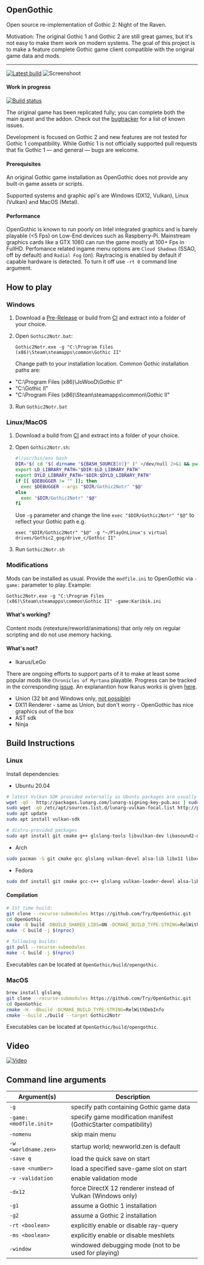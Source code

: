 ## OpenGothic
Open source re-implementation of Gothic 2: Night of the Raven.

Motivation: The original Gothic 1 and Gothic 2 are still great games, but it's not easy to make them work on modern systems.
The goal of this project is to make a feature complete Gothic game client compatible with the original game data and mods.

----
[![Latest build](https://img.shields.io/github/release-pre/Try/opengothic?style=for-the-badge)](https://github.com/Try/opengothic/releases/latest)
![Screenshoot](scr0.png)

#### Work in progress
[![Build status](https://ci.appveyor.com/api/projects/status/github/Try/opengothic?svg=true)](https://ci.appveyor.com/project/Try/opengothic)

The original game has been replicated fully; you can complete both the main quest and the addon.
Check out the [bugtracker](https://github.com/Try/OpenGothic/issues) for a list of known issues.

Development is focused on Gothic 2 and new features are not tested for Gothic 1 compatibility. While Gothic 1 is not officially supported pull requests that fix Gothic 1 — and general — bugs are welcome.

#### Prerequisites
An original Gothic game installation as OpenGothic does not provide any built-in game assets or scripts.

Supported systems and graphic api's are Windows (DX12, Vulkan), Linux (Vulkan) and MacOS (Metal).

#### Performance
OpenGothic is known to run poorly on Intel integrated graphics and is barely playable (<5 Fps) on Low-End devices such as Raspberry-Pi. Mainstream graphics cards like a GTX 1060 can run the game mostly at 100+ Fps in FullHD. Perfomance related ingame menu options are `Cloud Shadows` (SSAO, off by default) and `Radial Fog` (on). Raytracing is enabled by default if capable hardware is detected. To turn it off use `-rt 0` command line argument.

## How to play
### Windows
1. Download a [Pre-Release](https://github.com/Try/opengothic/releases/latest) or build from [CI](https://ci.appveyor.com/project/Try/opengothic/history) and extract into a folder of your choice.
2. Open `Gothic2Notr.bat`:

   `Gothic2Notr.exe -g "C:\Program Files (x86)\Steam\steamapps\common\Gothic II"`   

    Change path to your installation location. Common Gothic installation paths are:
 * "C:\Program Files (x86)\JoWooD\Gothic II"
 * "C:\Gothic II"
 * "C:\Program Files (x86)\Steam\steamapps\common\Gothic II"
3. Run `Gothic2Notr.bat`

### Linux/MacOS
1. Download a build from [CI](https://ci.appveyor.com/project/Try/opengothic/history) and extract into a folder of your choice.
2. Open `Gothic2Notr.sh`:

   ```bash
   #!/usr/bin/env bash
   DIR="$( cd "$( dirname "${BASH_SOURCE[0]}" )" >/dev/null 2>&1 && pwd )"
   export LD_LIBRARY_PATH="$DIR:$LD_LIBRARY_PATH"
   export DYLD_LIBRARY_PATH="$DIR:$DYLD_LIBRARY_PATH"
   if [[ $DEBUGGER != "" ]]; then
     exec $DEBUGGER --args "$DIR/Gothic2Notr" "$@"
   else
     exec "$DIR/Gothic2Notr" "$@"
   fi
   ```
   Use `-g` parameter and change the line `exec "$DIR/Gothic2Notr" "$@"` to reflect your Gothic path e.g.

   `exec "$DIR/Gothic2Notr" "$@" -g "~/PlayOnLinux's virtual drives/Gothic2_gog/drive_c/Gothic II"`

3. Run `Gothic2Notr.sh`
### Modifications
Mods can be installed as usual. Provide the `modfile.ini` to OpenGothic via `-game:` parameter to play. Example:

`Gothic2Notr.exe -g "C:\Program Files (x86)\Steam\steamapps\common\Gothic II" -game:Karibik.ini`

#### What's working?
Content mods (retexture/reworld/animations) that only rely on regular scripting and do not use memory hacking.

#### What's not?
- Ikarus/LeGo

There are ongoing efforts to support parts of it to make at least some popular mods like `Chronicles of Myrtana` playable. Progress can be tracked in the corresponding [issue](https://github.com/Try/OpenGothic/issues/231). An explanantion how Ikarus works is given [here](https://github.com/Try/OpenGothic/discussions/396#discussioncomment-4823499).
- Union (32 bit and Windows only, [not possible](https://github.com/Try/OpenGothic/issues/195))
- DX11 Renderer - same as Union, but don't worry - OpenGothic has nice graphics out of the box
- AST sdk
- Ninja

## Build Instructions
### Linux
Install dependencies:
* Ubuntu 20.04
```bash
# latest Vulkan SDK provided externally as Ubuntu packages are usually older
wget -qO - http://packages.lunarg.com/lunarg-signing-key-pub.asc | sudo apt-key add -
sudo wget -qO /etc/apt/sources.list.d/lunarg-vulkan-focal.list http://packages.lunarg.com/vulkan/lunarg-vulkan-focal.list
sudo apt update
sudo apt install vulkan-sdk

# distro-provided packages
sudo apt install git cmake g++ glslang-tools libvulkan-dev libasound2-dev libx11-dev libxcursor-dev
```

* Arch
```bash
sudo pacman -S git cmake gcc glslang vulkan-devel alsa-lib libx11 libxcursor vulkan-icd-loader libglvnd
```

* Fedora
```bash
sudo dnf install git cmake gcc-c++ glslang vulkan-loader-devel alsa-lib-devel libX11-devel libXcursor-devel vulkan-validation-layers-devel libglvnd-devel
```

#### Compilation
```bash
# 1st time build:
git clone --recurse-submodules https://github.com/Try/OpenGothic.git
cd OpenGothic
cmake -B build -DBUILD_SHARED_LIBS=ON -DCMAKE_BUILD_TYPE:STRING=RelWithDebInfo
make -C build -j $(nproc)

# following builds:
git pull --recurse-submodules
make -C build -j $(nproc)
```
Executables can be located at `OpenGothic/build/opengothic`.

### MacOS
```bash
brew install glslang
git clone --recurse-submodules https://github.com/Try/OpenGothic.git
cd OpenGothic
cmake -H. -Bbuild -DCMAKE_BUILD_TYPE:STRING=RelWithDebInfo
cmake --build ./build --target Gothic2Notr
```
Executables can be located at `OpenGothic/build/opengothic`.

## Video
[![Video](https://img.youtube.com/vi/TpayMkyZ58Y/0.jpg)](https://www.youtube.com/watch?v=TpayMkyZ58Y)

## Command line arguments
| Argument(s)            | Description                                                      |
| ---------------------- | -------                                                          |
| `-g`                   | specify path containing Gothic game data                         |
| `-game:<modfile.init>` | specify game modification manifest (GothicStarter compatibility) |
| `-nomenu`              | skip main menu                                                   |
| `-w <worldname.zen>`   | startup world; newworld.zen is default                           |
| `-save q`              | load the quick save on start                                     |
| `-save <number>`       | load a specified save-game slot on start                         |
| `-v -validation`       | enable validation mode                                    |
| `-dx12`                | force DirectX 12 renderer instead of Vulkan (Windows only)       |
| `-g1`                  | assume a Gothic 1 installation                                   |
| `-g2`                  | assume a Gothic 2 installation                                   |
| `-rt <boolean>`        | explicitly enable or disable ray-query                           |
| `-ms <boolean>`        | explicitly enable or disable meshlets                            |
| `-window`              | windowed debugging mode (not to be used for playing)             |
